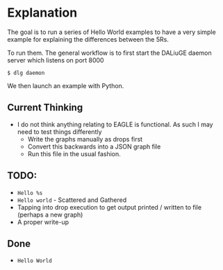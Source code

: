 # Explanation

The goal is to run a series of Hello World examples to have a very simple example for explaining the differences between
the 5Rs. 

To run them. The general workflow is to first start the DALiuGE daemon server which listens on port 8000
```
$ dlg daemon
```

We then launch an example with Python.

## Current Thinking
- I do not think anything relating to EAGLE is functional. As such I may need to test things differently
  - Write the graphs manually as drops first
  - Convert this backwards into a JSON graph file 
  - Run this file in the usual fashion.

## TODO:
- `Hello %s`
- `Hello world` - Scattered and Gathered
- Tapping into drop execution to get output printed / written to file (perhaps a new graph)
- A proper write-up

## Done
- `Hello World`